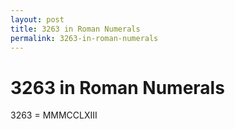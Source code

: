 ```yaml
---
layout: post
title: 3263 in Roman Numerals
permalink: 3263-in-roman-numerals
---
```


# 3263 in Roman Numerals

3263 = MMMCCLXIII
